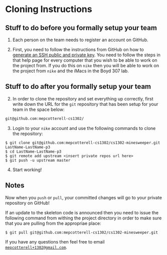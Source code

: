 # Cloning Instructions

## Stuff to do before you formally setup your team

1. Each person on the team needs to register an account on GitHub.

2. First, you need to follow the instructions from GitHub on how to 
[generate an SSH public and private key](https://help.github.com/articles/generating-ssh-keys). You need to follow the steps in that help page for every computer that you 
wish to be able to work on the project from. If you do this on <code>nike</code> then
you will be able to work on the project from <code>nike</code> and the iMacs in the
Boyd 307 lab.

## Stuff to do after you formally setup your team

2. In order to clone the repository and set everything up correctly, first write
down the URL for the <code>git</code> repository that has been setup for your
team in the space below:

````markdown
git@github.com:mepcotterell-cs1302/

````

3. Login to your <code>nike</code> account and use the following commands to clone the
repository:

````
$ git clone git@github.com:mepcotterell-cs1302/cs1302-minesweeper.git LastName-LastName-p3
$ cd LastName-LastName-p3
$ git remote add upstream <insert private repos url here>
$ git push -u upstream master
````

4. Start working!

## Notes

Now when you <code>push</code> or <code>pull</code>, your committed changes will go to your
private repository on GitHub!

If an update to the skeleton code is announced then you need to issue the following
command from withing the project directory in order to make sure that you are 
pulling from the appropriae place:

````
$ git pull git@github.com:mepcotterell-cs1302/cs1302-minesweeper.git
````

If you have any questions then feel free to email <code>mepcotterell+1302@gmail.com</code>.